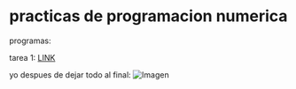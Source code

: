 # practicas de programacion numerica

programas:

tarea 1: 
[LINK](https://github.com/yaelNanco/practicas-de-numerica/blob/main/lagraficacion.m)


yo despues de dejar todo al final:
![Imagen](https://pbs.twimg.com/media/EpFqot7WEAQybS_.jpg)
